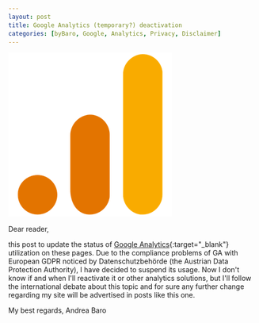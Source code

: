 ```yaml
---
layout: post
title: Google Analytics (temporary?) deactivation
categories: [byBaro, Google, Analytics, Privacy, Disclaimer]
---
```


![](/images/GAnalytics.png)

Dear reader,

this post to update the status of 
[Google Analytics](https://en.wikipedia.org/wiki/Google_Analytics){:target="_blank"} utilization on these pages.
Due to the compliance problems of GA with European GDPR noticed by Datenschutzbehörde (the Austrian Data Protection Authority), I have decided to suspend its usage.
Now I don't know if and when I'll reactivate it or other analytics solutions, but I'll follow the international debate about this topic and for sure any further change regarding my site will be advertised in posts like this one. 

My best regards,
Andrea Baro

